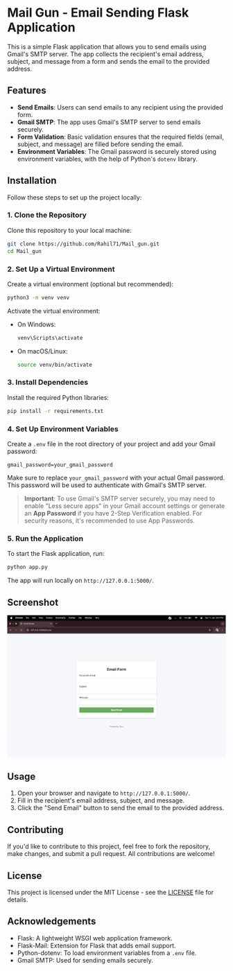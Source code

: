 # Mail Gun - Email Sending Flask Application

This is a simple Flask application that allows you to send emails using Gmail's SMTP server. The app collects the recipient's email address, subject, and message from a form and sends the email to the provided address.

## Features

- **Send Emails**: Users can send emails to any recipient using the provided form.
- **Gmail SMTP**: The app uses Gmail's SMTP server to send emails securely.
- **Form Validation**: Basic validation ensures that the required fields (email, subject, and message) are filled before sending the email.
- **Environment Variables**: The Gmail password is securely stored using environment variables, with the help of Python's `dotenv` library.

## Installation

Follow these steps to set up the project locally:

### 1. Clone the Repository

Clone this repository to your local machine:

```bash
git clone https://github.com/Rahil71/Mail_gun.git
cd Mail_gun
```

### 2. Set Up a Virtual Environment

Create a virtual environment (optional but recommended):

```bash
python3 -m venv venv
```

Activate the virtual environment:

- On Windows:
  ```bash
  venv\Scripts\activate
  ```

- On macOS/Linux:
  ```bash
  source venv/bin/activate
  ```

### 3. Install Dependencies

Install the required Python libraries:

```bash
pip install -r requirements.txt
```

### 4. Set Up Environment Variables

Create a `.env` file in the root directory of your project and add your Gmail password:

```env
gmail_password=your_gmail_password
```

Make sure to replace `your_gmail_password` with your actual Gmail password. This password will be used to authenticate with Gmail's SMTP server.

> **Important**: To use Gmail's SMTP server securely, you may need to enable "Less secure apps" in your Gmail account settings or generate an **App Password** if you have 2-Step Verification enabled. For security reasons, it's recommended to use App Passwords.

### 5. Run the Application

To start the Flask application, run:

```bash
python app.py
```

The app will run locally on `http://127.0.0.1:5000/`.

## Screenshot

![Screenshot](./static/git-images/home.png)

## Usage

1. Open your browser and navigate to `http://127.0.0.1:5000/`.
2. Fill in the recipient's email address, subject, and message.
3. Click the "Send Email" button to send the email to the provided address.

## Contributing

If you'd like to contribute to this project, feel free to fork the repository, make changes, and submit a pull request. All contributions are welcome!

## License

This project is licensed under the MIT License - see the [LICENSE](LICENSE) file for details.

## Acknowledgements

- Flask: A lightweight WSGI web application framework.
- Flask-Mail: Extension for Flask that adds email support.
- Python-dotenv: To load environment variables from a `.env` file.
- Gmail SMTP: Used for sending emails securely.
